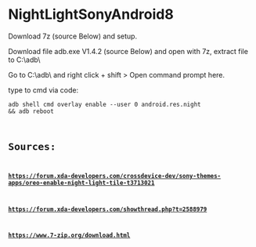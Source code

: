 # NightLightSonyAndroid8

Download 7z (source Below) and setup.

Download file adb.exe V1.4.2 (source Below) and open with 7z, extract file to C:\adb\

Go to C:\adb\ and right click + shift > Open command prompt here.

type to cmd via code:

<code>adb shell cmd overlay enable --user 0 android.res.night && adb reboot<code>





# Sources:
### https://forum.xda-developers.com/crossdevice-dev/sony-themes-apps/oreo-enable-night-light-tile-t3713021
### https://forum.xda-developers.com/showthread.php?t=2588979
### https://www.7-zip.org/download.html
